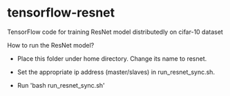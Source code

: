 # tensorflow-resnet
TensorFlow code for training ResNet model distributedly on cifar-10 dataset

How to run the ResNet model?

- Place this folder under home directory. Change its name to resnet.

- Set the appropriate ip address (master/slaves) in run_resnet_sync.sh.

- Run 'bash run_resnet_sync.sh'
